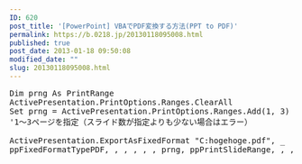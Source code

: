 ```yaml
---
ID: 620
post_title: '[PowerPoint] VBAでPDF変換する方法(PPT to PDF)'
permalink: https://b.0218.jp/20130118095008.html
published: true
post_date: 2013-01-18 09:50:08
modified_date: ""
slug: 20130118095008.html
---
```

<pre class="prettyprint linenums">Dim prng As PrintRange
ActivePresentation.PrintOptions.Ranges.ClearAll
Set prng = ActivePresentation.PrintOptions.Ranges.Add(1, 3)
'1～3ページを指定（スライド数が指定よりも少ない場合はエラー）

ActivePresentation.ExportAsFixedFormat "C:hogehoge.pdf", _
ppFixedFormatTypePDF, , , , , , prng, ppPrintSlideRange, , , , , , False</pre>